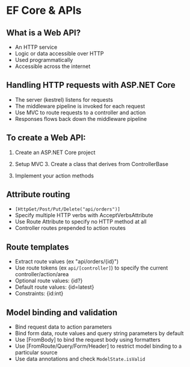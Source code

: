 # EF Core & APIs

## What is a Web API?
 - An HTTP service
 - Logic or data accessible over HTTP
 - Used programmatically
 - Accessible across the internet

## Handling HTTP requests with ASP.NET Core
 - The server (kestrel) listens for requests 
 - The middleware pipeline is invoked for each request 
 - Use MVC to route requests to a controller and action
 - Responses flows back down the middleware pipeline

## To create a Web API:

1. Create an ASP.NET Core project

2. Setup MVC 3. Create a class that derives from ControllerBase

4. Implement your action methods

## Attribute routing
 - `[HttpGet/Post/Put/Delete("api/orders")]` 
 - Specify multiple HTTP verbs with AcceptVerbsAttribute
 - Use Route Attribute to specify no HTTP method at all 
 - Controller routes prepended to action routes

 ## Route templates
 - Extract route values (ex "api/orders/{id}")
 - Use route tokens (ex `api/[controller]`) to specify the current controller/action/area
 - Optional route values: {id?}
 - Default route values: {id=latest}
 - Constraints: {id:int}

## Model binding and validation
 - Bind request data to action parameters
 - Bind form data, route values and query string parameters by default 
  - Use [FromBody] to bind the request body using formatters
 - Use [FromRoute/Query/Form/Header] to restrict model binding to a particular source
 - Use data annotations and check `ModelState.isValid`

